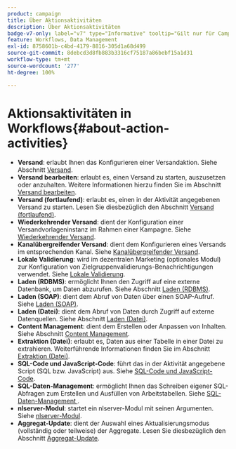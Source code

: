 ```yaml
---
product: campaign
title: Über Aktionsaktivitäten
description: Über Aktionsaktivitäten
badge-v7-only: label="v7" type="Informative" tooltip="Gilt nur für Campaign Classic v7"
feature: Workflows, Data Management
exl-id: 8758601b-c4bd-4179-8816-305d1a68d499
source-git-commit: 8debcd3d8fb883b3316cf75187a86bebf15a1d31
workflow-type: tm+mt
source-wordcount: '277'
ht-degree: 100%

---
```


# Aktionsaktivitäten in Workflows{#about-action-activities}



* **Versand**: erlaubt Ihnen das Konfigurieren einer Versandaktion. Siehe Abschnitt [Versand](delivery.md).
* **Versand bearbeiten**: erlaubt es, einen Versand zu starten, auszusetzen oder anzuhalten. Weitere Informationen hierzu finden Sie im Abschnitt [Versand bearbeiten](delivery-control.md).
* **Versand (fortlaufend)**: erlaubt es, einen in der Aktivität angegebenen Versand zu starten. Lesen Sie diesbezüglich den Abschnitt [Versand (fortlaufend)](continuous-delivery.md).
* **Wiederkehrender Versand**: dient der Konfiguration einer Versandvorlageninstanz im Rahmen einer Kampagne. Siehe [Wiederkehrender Versand](recurring-delivery.md).
* **Kanalübergreifender Versand**: dient dem Konfigurieren eines Versands im entsprechenden Kanal. Siehe [Kanalübergreifender Versand](cross-channel-deliveries.md).
* **Lokale Validierung**: wird im dezentralen Marketing (optionales Modul) zur Konfiguration von Zielgruppenvalidierungs-Benachrichtigungen verwendet. Siehe [Lokale Validierung](local-approval.md).
* **Laden (RDBMS)**: ermöglicht Ihnen den Zugriff auf eine externe Datenbank, um Daten abzurufen. Siehe Abschnitt [Laden (RDBMS)](data-loading--rdbms-.md).
* **Laden (SOAP)**: dient dem Abruf von Daten über einen SOAP-Aufruf. Siehe [Laden (SOAP)](loading--soap-.md).
* **Laden (Datei)**: dient dem Abruf von Daten durch Zugriff auf externe Datenquellen. Siehe Abschnitt [Laden (Datei)](data-loading--file-.md).
* **Content Management**: dient dem Erstellen oder Anpassen von Inhalten. Siehe Abschnitt [Content Management](content-management.md).
* **Extraktion (Datei)**: erlaubt es, Daten aus einer Tabelle in einer Datei zu extrahieren. Weiterführende Informationen finden Sie im Abschnitt [Extraktion (Datei)](extraction--file-.md).
* **SQL-Code und JavaScript-Code**: führt das in der Aktivität angegebene Script (SQL bzw. JavaScript) aus. Siehe [SQL-Code und JavaScript-Code](sql-code-and-javascript-code.md).
* **SQL-Daten-Management**: ermöglicht Ihnen das Schreiben eigener SQL-Abfragen zum Erstellen und Ausfüllen von Arbeitstabellen. Siehe [SQL-Daten-Management ](sql-data-management.md).
* **nlserver-Modul**: startet ein nlserver-Modul mit seinen Argumenten. Siehe [nlserver-Modul](nlserver-module.md).
* **Aggregat-Update**: dient der Auswahl eines Aktualisierungsmodus (vollständig oder teilweise) der Aggregate. Lesen Sie diesbezüglich den Abschnitt [Aggregat-Update](update-aggregate.md).
